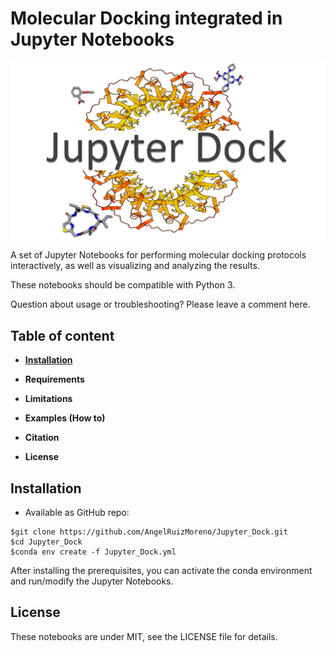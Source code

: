 # **Molecular Docking integrated in Jupyter Notebooks**

![logo](img/logo.jpg)

A set of Jupyter Notebooks for performing molecular docking protocols interactively, as well as visualizing and analyzing the results.

These notebooks should be compatible with Python 3.

Question about usage or troubleshooting? Please leave a comment here.

## Table of content

- [**Installation**](#installation)

- **Requirements**

- **Limitations**

- **Examples (How to)**

- **Citation**

- **License**


## Installation 

- Available as GitHub repo:

```
$git clone https://github.com/AngelRuizMoreno/Jupyter_Dock.git
$cd Jupyter_Dock
$conda env create -f Jupyter_Dock.yml
```

After installing the prerequisites, you can activate the conda environment and run/modify the Jupyter Notebooks.

## License
These notebooks are under MIT, see the LICENSE file for details.


```python

```
